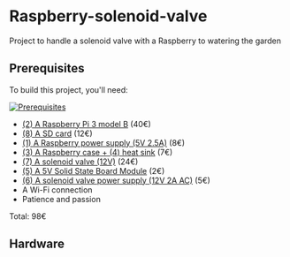 # Raspberry-solenoid-valve
Project to handle a solenoid valve with a Raspberry to watering the garden

## Prerequisites
To build this project, you'll need:

[![Prerequisites](https://i.imgur.com/gMnlF2g.jpg)](https://i.imgur.com/gMnlF2g.jpg)

* [(2) A Raspberry Pi 3 model B](https://www.adafruit.com/product/3055) (40€)
* [(8) A SD card](http://boutique.semageek.com/fr/773-micro-sd-16-gb-avec-adaptater-sd-et-os-noobs.html) (12€)
* [(1) A Raspberry power supply (5V 2.5A)](https://www.amazon.fr/SainSmart-Certified-Raspberry-Adaptateur-Certification/dp/B01LHE8DBU/ref=sr_1_cc_2?s=aps&ie=UTF8&qid=1513517344&sr=1-2-catcorr&keywords=raspberry+3+Power+supply) (8€)
* [(3) A Raspberry case + (4) heat sink](https://www.amazon.fr/gp/product/B01CPCMWWO/ref=oh_aui_detailpage_o00_s00?ie=UTF8&psc=1) (7€)
* [(7) A solenoid valve (12V)](https://www.amazon.fr/gp/product/B01MS7H1ZP/ref=oh_aui_detailpage_o01_s00?ie=UTF8&psc=1) (24€)
* [(5) A 5V Solid State Board Module](https://www.amazon.fr/gp/product/B00L11KL10/ref=oh_aui_detailpage_o00_s00?ie=UTF8&psc=1) (2€)
* [(6) A solenoid valve power supply (12V 2A AC)](https://www.amazon.fr/gp/product/B00XKO6D1S/ref=od_aui_detailpages00?ie=UTF8&psc=1) (5€)
* A Wi-Fi connection
* Patience and passion

Total: 98€

## Hardware
